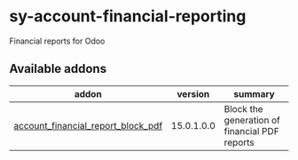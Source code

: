 # sy-account-financial-reporting
Financial reports for Odoo

[//]: # (addons)

Available addons
----------------
addon | version | summary
--- | --- | ---
[account_financial_report_block_pdf](/account_financial_report_block_pdf) | 15.0.1.0.0 | Block the generation of financial PDF reports

[//]: # (end addons)

